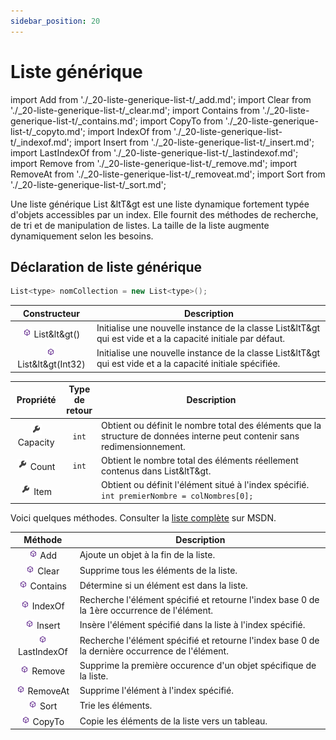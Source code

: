 ```yaml
---
sidebar_position: 20
---
```


# Liste générique

import Add from './_20-liste-generique-list-t/_add.md';
import Clear from './_20-liste-generique-list-t/_clear.md';
import Contains from './_20-liste-generique-list-t/_contains.md';
import CopyTo from './_20-liste-generique-list-t/_copyto.md';
import IndexOf from './_20-liste-generique-list-t/_indexof.md';
import Insert from './_20-liste-generique-list-t/_insert.md';
import LastIndexOf from './_20-liste-generique-list-t/_lastindexof.md';
import Remove from './_20-liste-generique-list-t/_remove.md';
import RemoveAt from './_20-liste-generique-list-t/_removeat.md';
import Sort from './_20-liste-generique-list-t/_sort.md';

Une liste générique List &ltT&gt est une liste dynamique fortement typée d'objets accessibles par un index. Elle fournit des méthodes de recherche, de tri et de manipulation de listes. La taille de la liste augmente dynamiquement selon les besoins.

## Déclaration de liste générique

```cs
List<type> nomCollection = new List<type>();
```

| Constructeur | Description |
| :----------: | ----------- |
| ![méthode](./_00-shared/_methode.png) List&lt&gt() | Initialise une nouvelle instance de la classe List&ltT&gt qui est vide et a la capacité initiale par défaut. |
| ![méthode](./_00-shared/_methode.png) List&lt&gt(Int32) | Initialise une nouvelle instance de la classe List&ltT&gt qui est vide et a la capacité initiale spécifiée. |

| Propriété | Type <br/> de <br/> retour | Description |
| :-------: | :------------------------: | ----------- |
| ![propriété](./_00-shared/_propriete.png) Capacity | `int` | Obtient ou définit le nombre total des éléments que la structure de données interne peut contenir sans redimensionnement. |
| ![propriété](./_00-shared/_propriete.png) Count | `int` | Obtient le nombre total des éléments réellement contenus dans List&ltT&gt. |
| ![propriété](./_00-shared/_propriete.png) Item | | Obtient ou définit l'élément situé à l'index spécifié. `int premierNombre = colNombres[0];` |

Voici quelques méthodes. Consulter la [liste complète](http://msdn.microsoft.com/fr-fr/library/6sh2ey19%28v=VS.95%29.aspx) sur MSDN.

| Méthode | Description |
| :-----: | ----------- |
| ![méthode](./_00-shared/_methode.png) Add | Ajoute un objet à la fin de la liste. <Add/> |
| ![méthode](./_00-shared/_methode.png) Clear | Supprime tous les éléments de la liste. <Clear/> |
| ![méthode](./_00-shared/_methode.png) Contains | Détermine si un élément est dans la liste. <Contains/> |
| ![méthode](./_00-shared/_methode.png) IndexOf | Recherche l'élément spécifié et retourne l'index base 0 de la 1ère occurrence de l'élément. <IndexOf/> |
| ![méthode](./_00-shared/_methode.png) Insert | Insère l'élément spécifié dans la liste à l'index spécifié. <Insert/>
| ![méthode](./_00-shared/_methode.png) LastIndexOf | Recherche l'élément spécifié et retourne l'index base 0 de la dernière occurrence de l'élément. <IndexOf/> |
| ![méthode](./_00-shared/_methode.png) Remove | Supprime la première occurence d'un objet spécifique de la liste. <Remove/>
| ![méthode](./_00-shared/_methode.png) RemoveAt | Supprime l'élément à l'index spécifié. <RemoveAt/> |
| ![méthode](./_00-shared/_methode.png) Sort | Trie les éléments. <Sort/> |
| ![méthode](./_00-shared/_methode.png) CopyTo | Copie les éléments de la liste vers un tableau. <CopyTo/> |

